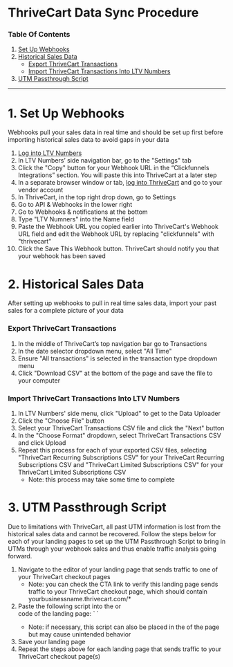 # ThriveCart Data Sync Procedure

### Table Of Contents

1. [Set Up Webhooks](https://docs.ltvnumbers.com/thrivecart#1-set-up-webhooks)
2. [Historical Sales Data](https://docs.ltvnumbers.com/thrivecart#2-historical-sales-data)
    - [Export ThriveCart Transactions](https://docs.ltvnumbers.com/thrivecart#export-thrivecart-transactions)
    - [Import ThriveCart Transactions Into LTV Numbers](https://docs.ltvnumbers.com/thrivecart#import-thrivecart-transactions-into-ltv-numbers)
3. [UTM Passthrough Script](https://docs.ltvnumbers.com/thrivecart#3-utm-passthrough-script)

---

# 1. Set Up Webhooks

Webhooks pull your sales data in real time and should be set up first before importing historical sales data to avoid gaps in your data

1. <a href="https://app.ltvnumbers.com" target="_blank">Log into LTV Numbers</a>
2. In LTV Numbers’ side navigation bar, go to the "Settings" tab 
3. Click the "Copy" button for your Webhook URL in the “Clickfunnels Integrations” section. You will paste this into ThriveCart at a later step
4. In a separate browser window or tab, <a href="https://thrivecart.com/login/" target="_blank">log into ThriveCart</a> and go to your vendor account 
5. In ThriveCart, in the top right drop down, go to Settings
6. Go to API & Webhooks in the lower right 
7. Go to Webhooks & notifications at the bottom
8. Type "LTV Numners" into the Name field
9. Paste the Webhook URL you copied earlier into ThriveCart's Webhook URL field and edit the Webhook URL by replacing "clickfunnels" with "thrivecart"
10. Click the Save This Webhook button. ThriveCart should notify you that your webhook has been saved


# 2. Historical Sales Data

After setting up webhooks to pull in real time sales data, import your past sales for a complete picture of your data

### Export ThriveCart Transactions

1. In the middle of ThriveCart’s top navigation bar go to Transactions 
2. In the date selector dropdown menu, select "All Time"
3. Ensure "All transactions" is selected in the transaction type dropdown menu 
4. Click "Download CSV" at the bottom of the page and save the file to your computer

### Import ThriveCart Transactions Into LTV Numbers

1. In LTV Numbers' side menu, click "Upload" to get to the Data Uploader
2. Click the "Choose File" button
3. Select your ThriveCart Transactions CSV file and click the "Next" button
4. In the "Choose Format" dropdown, select ThriveCart Transactions CSV and click Upload
5. Repeat this process for each of your exported CSV files, selecting "ThriveCart Recurring Subscriptions CSV" for your ThriveCart Recurring Subscriptions CSV and "ThriveCart Limited Subscriptions CSV" for your ThriveCart Limited Subscriptions CSV
    - Note: this process may take some time to complete


# 3. UTM Passthrough Script

Due to limitations with ThriveCart, all past UTM information is lost from the historical sales data and cannot be recovered. Follow the steps below for each of your landing pages to set up the UTM Passthrough Script to bring in UTMs through your webhook sales and thus enable traffic analysis going forward. 

1. Navigate to the editor of your landing page that sends traffic to one of your ThriveCart checkout pages
    - Note: you can check the CTA link to verify this landing page sends traffic to your ThriveCart checkout page, which should contain yourbusinessname.thrivecart.com/*
2. Paste the following script into the <body> or <footer> code of the landing page:
    `
    <script src="https://storage.googleapis.com/ltv-numbers-prod/url_parameter_passthrough.js?v=x.x.x" defer></script>
    `
    - Note: if necessary, this script can also be placed in the <head> of the page but may cause unintended behavior
3. Save your landing page
4. Repeat the steps above for each landing page that sends traffic to your ThriveCart checkout page(s)
